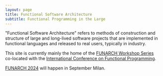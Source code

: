 ```yaml
---
layout: page
title: Functional Software Architecture
subtitle: Functional Programming in the Large
---
```


"Functional Software Architecture" refers to methods of construction
and structure of large and long-lived software projects that are
implemented in functional languages and released to real users,
typically in industry.

This site is currently mainly the home of the [FUNARCH Workshop
Series](/events/) co-located with the [International Conference on
Functional Programming](https://www.icfpconference.org/).

[FUNARCH 2024](events/funarch-2024/) will happen in September Milan.

